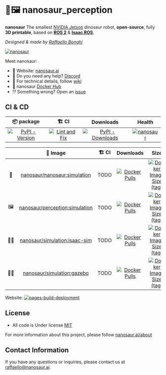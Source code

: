 # 🦕🖼️ nanosaur_perception
<!-- INTRO START -->
**nanosaur** The smallest [NVIDIA Jetson](https://developer.nvidia.com/buy-jetson) dinosaur robot, **open-source**, fully **3D printable**, based on [**ROS 2**](https://www.ros.org/) & [**Isaac ROS**](https://developer.nvidia.com/isaac-ros-gems).

*Designed & made by [Raffaello Bonghi](https://rnext.it)*

[![nanosaur](https://nanosaur.ai/assets/images/banner.jpg)](https://nanosaur.ai)

Meet nanosaur:

* 🦕 Website: [nanosaur.ai](https://nanosaur.ai)
* 🦄 Do you need any help? [Discord](https://discord.gg/rCHgeUpUj9)
* 🧰 For technical details, follow [wiki](https://github.com/rnanosaur/nanosaur/wiki)
* 🐳 nanosaur [Docker Hub](https://hub.docker.com/u/nanosaur)
* ⁉️ Something wrong? Open an [issue](https://github.com/rnanosaur/nanosaur/issues)
<!-- INTRO END -->
<!-- CI START -->
## CI & CD

| 📦 package | 🏗️ CI | Downloads | Health |
|:----------:|:-----:|:---------:|:------:|
| [![PyPI - Version](https://img.shields.io/pypi/v/nanosaur?label=nanosaur)](https://badge.fury.io/py/nanosaur) | [![Lint and Fix](https://github.com/rnanosaur/nanosaur_pkg/actions/workflows/flake8-lint.yml/badge.svg)](https://github.com/rnanosaur/nanosaur_pkg/actions/workflows/flake8-lint.yml) | [![PyPI - Downloads](https://img.shields.io/pypi/dm/nanosaur)](https://pypistats.org/packages/nanosaur) | [![nanosaur](https://snyk.io/advisor/python/nanosaur/badge.svg)](https://snyk.io/advisor/python/nanosaur) |

|    | 🐳 Image | 🏗️ CI | Downloads | Size |
|:-:|:-------:|:-----:|:---------:|:----:|
| 🦕 | [nanosaur/nanosaur:simulation](https://hub.docker.com/r/nanosaur/nanosaur) | TODO | [![Docker Pulls](https://img.shields.io/docker/pulls/nanosaur/nanosaur)](https://hub.docker.com/r/nanosaur/nanosaur) | [![Docker Image Size (tag)](https://img.shields.io/docker/image-size/nanosaur/nanosaur/simulation)](https://hub.docker.com/r/nanosaur/nanosaur) |
| 🖼️ | [nanosaur/perception:simulation](https://hub.docker.com/r/nanosaur/perception) | TODO | [![Docker Pulls](https://img.shields.io/docker/pulls/nanosaur/perception)](https://hub.docker.com/r/nanosaur/perception) | [![Docker Image Size (tag)](https://img.shields.io/docker/image-size/nanosaur/perception/simulation)](https://hub.docker.com/r/nanosaur/perception) |
| 👨‍💻 | [nanosaur/simulation:isaac-sim](https://hub.docker.com/r/nanosaur/simulation) | TODO | [![Docker Pulls](https://img.shields.io/docker/pulls/nanosaur/simulation)](https://hub.docker.com/r/nanosaur/simulation) | [![Docker Image Size (tag)](https://img.shields.io/docker/image-size/nanosaur/simulation/isaac-sim)](https://hub.docker.com/r/nanosaur/simulation) |
| 👨‍💻 | [nanosaur/simulation:gazebo](https://hub.docker.com/r/nanosaur/simulation) | TODO | [![Docker Pulls](https://img.shields.io/docker/pulls/nanosaur/simulation)](https://hub.docker.com/r/nanosaur/simulation) | [![Docker Image Size (tag)](https://img.shields.io/docker/image-size/nanosaur/simulation/gazebo)](https://hub.docker.com/r/nanosaur/simulation) |

Website: [![pages-build-deployment](https://github.com/rnanosaur/rnanosaur.github.io/actions/workflows/pages/pages-build-deployment/badge.svg)](https://github.com/rnanosaur/rnanosaur.github.io/actions/workflows/pages/pages-build-deployment)
<!-- CI END -->
<!-- LICENSE START -->
## License

* All code is Under license [MIT](LICENSE)

For more information about this project, please follow [nanosaur.ai/about](https://nanosaur.ai/about/#license)
<!-- LICENSE END -->
<!-- CREDITS START -->
## Contact Information

If you have any questions or inquiries, please contact us at [raffaello@nanosaur.ai](mailto:raffaello@nanosaur.ai).
<!-- CREDITS END -->
